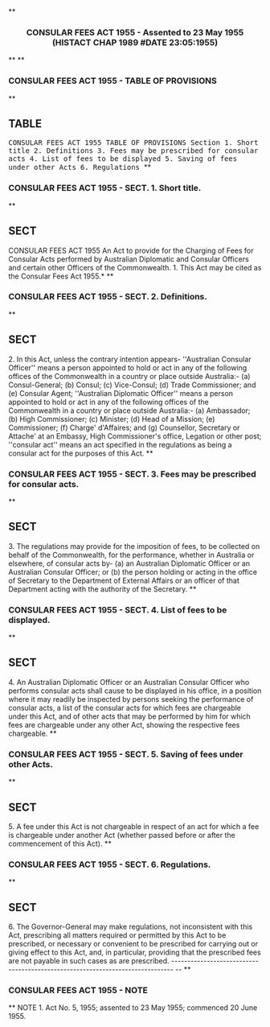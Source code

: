 **<b>

### <center><name>CONSULAR FEES ACT 1955 - Assented to 23 May 1955 (HISTACT CHAP 1989 #DATE 23:05:1955) </name></center>
</b>** 
**<b>

### <name>CONSULAR FEES ACT 1955 - TABLE OF PROVISIONS </name>
</b>** 

## TABLE
<tables> <tt><lf>                            CONSULAR  FEES  ACT  1955<lf> <lf>                              TABLE  OF  PROVISIONS<lf> Section<lf>   1\.        Short title<lf>   2\.        Definitions<lf>   3\.        Fees may be prescribed for consular acts<lf>   4\.        List of fees to be displayed<lf>   5\.        Saving of fees under other Acts<lf>   6\.        Regulations </lf></lf></lf></lf></lf></lf></lf></lf></lf></lf></tt></tables>
**<b>

### <name>CONSULAR FEES ACT 1955 - SECT. 1\. Short title. </name>
</b>** 

## SECT
<sect>                            CONSULAR  FEES  ACT  1955<lf> An Act to provide for the Charging of Fees for Consular Acts performed by Australian Diplomatic and Consular Officers and certain other Officers of the Commonwealth.<lf>   1\. This Act may be cited as the Consular Fees Act 1955.*<lf> </lf></lf></lf></sect>
**<b>

### <name>CONSULAR FEES ACT 1955 - SECT. 2\. Definitions. </name>
</b>** 

## SECT
<sect>   2\. In this Act, unless the contrary intention appears-<lf> <lf>   ''Australian Consular Officer'' means a person appointed to hold or act in any of the following offices of the Commonwealth in a country or place outside Australia:-<lf> <lf>      (a)  Consul-General;<lf> <lf>      (b)  Consul;<lf> <lf>      (c)  Vice-Consul;<lf> <lf>      (d)  Trade Commissioner; and<lf> <lf>      (e)  Consular Agent;<lf> <lf>   ''Australian Diplomatic Officer'' means a person appointed to hold or act in any of the following offices of the Commonwealth in a country or place outside Australia:-<lf> <lf>      (a)  Ambassador;<lf> <lf>      (b)  High Commissioner;<lf> <lf>      (c)  Minister;<lf> <lf>      (d)  Head of a Mission;<lf> <lf>      (e)  Commissioner;<lf> <lf>      (f)  Charge'  d'Affaires; and<lf> <lf>      (g)  Counsellor, Secretary or Attache' at an Embassy, High Commissioner's office, Legation or other post;<lf> <lf>   ''consular act'' means an act specified in the regulations as being a consular act for the purposes of this Act.<lf> </lf></lf></lf></lf></lf></lf></lf></lf></lf></lf></lf></lf></lf></lf></lf></lf></lf></lf></lf></lf></lf></lf></lf></lf></lf></lf></lf></lf></lf></lf></lf></sect>
**<b>

### <name>CONSULAR FEES ACT 1955 - SECT. 3\. Fees may be prescribed for consular acts. </name>
</b>** 

## SECT
<sect>   3\. The regulations may provide for the imposition of fees, to be collected on behalf of the Commonwealth, for the performance, whether in Australia or elsewhere, of consular acts by-<lf> <lf>   (a)  an Australian Diplomatic Officer or an Australian Consular Officer; or<lf> <lf>   (b)  the person holding or acting in the office of Secretary to the Department of External Affairs or an officer of that Department acting with the authority of the Secretary.<lf> </lf></lf></lf></lf></lf></sect>
**<b>

### <name>CONSULAR FEES ACT 1955 - SECT. 4\. List of fees to be displayed. </name>
</b>** 

## SECT
<sect>   4\. An Australian Diplomatic Officer or an Australian Consular Officer who performs consular acts shall cause to be displayed in his office, in a position where it may readily be inspected by persons seeking the performance of consular acts, a list of the consular acts for which fees are chargeable under this Act, and of other acts that may be performed by him for which fees are chargeable under any other Act, showing the respective fees chargeable.<lf> </lf></sect>
**<b>

### <name>CONSULAR FEES ACT 1955 - SECT. 5\. Saving of fees under other Acts. </name>
</b>** 

## SECT
<sect>   5\. A fee under this Act is not chargeable in respect of an act for which a fee is chargeable under another Act (whether passed before or after the commencement of this Act).<lf> </lf></sect>
**<b>

### <name>CONSULAR FEES ACT 1955 - SECT. 6\. Regulations. </name>
</b>** 

## SECT
<sect>   6\. The Governor-General may make regulations, not inconsistent with this Act, prescribing all matters required or permitted by this Act to be prescribed, or necessary or convenient to be prescribed for carrying out or giving effect to this Act, and, in particular, providing that the prescribed fees are not payable in such cases as are prescribed.<lf> ------------------------------------------------------------------------------ -- <lf> </lf></lf></sect>
**<b>

### <name>CONSULAR FEES ACT 1955 - NOTE </name>
</b>** <lf>                                       NOTE<lf> 1\.  Act No. 5, 1955; assented to 23 May 1955; commenced 20 June 1955\. </lf></lf>
